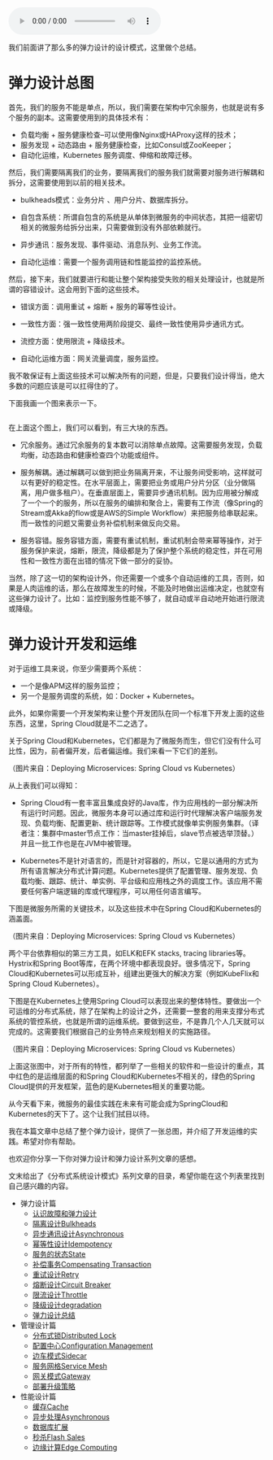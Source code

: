 <audio title="51 _ 弹力设计篇之“弹力设计总结”" src="https://static001.geekbang.org/resource/audio/4f/96/4f17f1db90197cfc8d0d0f76e9175496.mp3" controls="controls"></audio> 
<p>我们前面讲了那么多的弹力设计的设计模式，这里做个总结。</p>
<h1>弹力设计总图</h1>
<p>首先，我们的服务不能是单点，所以，我们需要在架构中冗余服务，也就是说有多个服务的副本。这需要使用到的具体技术有：</p>
<ul>
<li>负载均衡 + 服务健康检查–可以使用像Nginx或HAProxy这样的技术；</li>
<li>服务发现 + 动态路由 + 服务健康检查，比如Consul或ZooKeeper；</li>
<li>自动化运维，Kubernetes 服务调度、伸缩和故障迁移。</li>
</ul>
<p>然后，我们需要隔离我们的业务，要隔离我们的服务我们就需要对服务进行解耦和拆分，这需要使用到以前的相关技术。</p>
<!-- [[[read_end]]] -->
<ul>
<li>
<p>bulkheads模式：业务分片 、用户分片、数据库拆分。</p>
</li>
<li>
<p>自包含系统：所谓自包含的系统是从单体到微服务的中间状态，其把一组密切相关的微服务给拆分出来，只需要做到没有外部依赖就行。</p>
</li>
<li>
<p>异步通讯：服务发现、事件驱动、消息队列、业务工作流。</p>
</li>
<li>
<p>自动化运维：需要一个服务调用链和性能监控的监控系统。</p>
</li>
</ul>
<p>然后，接下来，我们就要进行和能让整个架构接受失败的相关处理设计，也就是所谓的容错设计。这会用到下面的这些技术。</p>
<ul>
<li>
<p>错误方面：调用重试 + 熔断 + 服务的幂等性设计。</p>
</li>
<li>
<p>一致性方面：强一致性使用两阶段提交、最终一致性使用异步通讯方式。</p>
</li>
<li>
<p>流控方面：使用限流 + 降级技术。</p>
</li>
<li>
<p>自动化运维方面：网关流量调度，服务监控。</p>
</li>
</ul>
<p>我不敢保证有上面这些技术可以解决所有的问题，但是，只要我们设计得当，绝大多数的问题应该是可以扛得住的了。</p>
<p>下面我画一个图来表示一下。</p>
<p><img src="https://static001.geekbang.org/resource/image/f9/2b/f9e6efa6202103a14d358ff6c80f0a2b.png" alt="" /></p>
<p>在上面这个图上，我们可以看到，有三大块的东西。</p>
<ul>
<li>
<p>冗余服务。通过冗余服务的复本数可以消除单点故障。这需要服务发现，负载均衡，动态路由和健康检查四个功能或组件。</p>
</li>
<li>
<p>服务解耦。通过解耦可以做到把业务隔离开来，不让服务间受影响，这样就可以有更好的稳定性。在水平层面上，需要把业务或用户分片分区（业分做隔离，用户做多租户）。在垂直层面上，需要异步通讯机制。因为应用被分解成了一个一个的服务，所以在服务的编排和聚合上，需要有工作流（像Spring的Stream或Akka的flow或是AWS的Simple Workflow）来把服务给串联起来。而一致性的问题又需要业务补偿机制来做反向交易。</p>
</li>
<li>
<p>服务容错。服务容错方面，需要有重试机制，重试机制会带来幂等操作，对于服务保护来说，熔断，限流，降级都是为了保护整个系统的稳定性，并在可用性和一致性方面在出错的情况下做一部分的妥协。</p>
</li>
</ul>
<p>当然，除了这一切的架构设计外，你还需要一个或多个自动运维的工具，否则，如果是人肉运维的话，那么在故障发生的时候，不能及时地做出运维决定，也就空有这些弹力设计了。比如：监控到服务性能不够了，就自动或半自动地开始进行限流或降级。</p>
<h1>弹力设计开发和运维</h1>
<p>对于运维工具来说，你至少需要两个系统：</p>
<ul>
<li>一个是像APM这样的服务监控；</li>
<li>另一个是服务调度的系统，如：Docker + Kubernetes。</li>
</ul>
<p>此外，如果你需要一个开发架构来让整个开发团队在同一个标准下开发上面的这些东西，这里，Spring Cloud就是不二之选了。</p>
<p>关于Spring Cloud和Kubernetes，它们都是为了微服务而生，但它们没有什么可比性，因为，前者偏开发，后者偏运维。我们来看一下它们的差别。</p>
<p><img src="https://static001.geekbang.org/resource/image/35/f4/35cd0722f99f91c904944ac1bbdd56f4.png" alt="" /><br />
（图片来自：Deploying Microservices: Spring Cloud vs Kubernetes）</p>
<p>从上表我们可以得知：</p>
<ul>
<li>
<p>Spring Cloud有一套丰富且集成良好的Java库，作为应用栈的一部分解决所有运行时问题。因此，微服务本身可以通过库和运行时代理解决客户端服务发现、负载均衡、配置更新、统计跟踪等。工作模式就像单实例服务集群。（译者注：集群中master节点工作：当master挂掉后，slave节点被选举顶替。）并且一批工作也是在JVM中被管理。</p>
</li>
<li>
<p>Kubernetes不是针对语言的，而是针对容器的，所以，它是以通用的方式为所有语言解决分布式计算问题。Kubernetes提供了配置管理、服务发现、负载均衡、跟踪、统计、单实例、平台级和应用栈之外的调度工作。该应用不需要任何客户端逻辑的库或代理程序，可以用任何语言编写。</p>
</li>
</ul>
<p>下图是微服务所需的关键技术，以及这些技术中在Spring Cloud和Kubernetes的涵盖面。</p>
<p><img src="https://static001.geekbang.org/resource/image/dc/af/dcab89f031d1a7083b4f0b3091873caf.png" alt="" /><br />
（图片来自：Deploying Microservices: Spring Cloud vs Kubernetes）</p>
<p>两个平台依靠相似的第三方工具，如ELK和EFK stacks, tracing libraries等。Hystrix和Spring Boot等库，在两个环境中都表现良好。很多情况下，Spring Cloud和Kubernetes可以形成互补，组建出更强大的解决方案（例如KubeFlix和Spring Cloud Kubernetes）。</p>
<p>下图是在Kubernetes上使用Spring Cloud可以表现出来的整体特性。要做出一个可运维的分布式系统，除了在架构上的设计之外，还需要一整套的用来支撑分布式系统的管控系统，也就是所谓的运维系统。要做到这些，不是靠几个人几天就可以完成的。这需要我们根据自己的业务特点来规划相关的实施路径。</p>
<p><img src="https://static001.geekbang.org/resource/image/41/6a/41e9f7a084e6c81fcb3bb42d43b0076a.png" alt="" /><br />
（图片来自：Deploying Microservices: Spring Cloud vs Kubernetes）</p>
<p>上面这张图中，对于所有的特性，都列举了一些相关的软件和一些设计的重点，其中红色的是运维层面的和Spring Cloud和Kubernetes不相关的，绿色的Spring Cloud提供的开发框架，蓝色的是Kubernetes相关的重要功能。</p>
<p>从今天看下来，微服务的最佳实践在未来有可能会成为SpringCloud和Kubernetes的天下了。这个让我们拭目以待。</p>
<p>我在本篇文章中总结了整个弹力设计，提供了一张总图，并介绍了开发运维的实践。希望对你有帮助。</p>
<p>也欢迎你分享一下你对弹力设计和弹力设计系列文章的感想。</p>
<p>文末给出了《分布式系统设计模式》系列文章的目录，希望你能在这个列表里找到自己感兴趣的内容。</p>
<ul>
<li>弹力设计篇
<ul>
<li><a href="https://time.geekbang.org/column/article/3912">认识故障和弹力设计</a></li>
<li><a href="https://time.geekbang.org/column/article/3917">隔离设计Bulkheads</a></li>
<li><a href="https://time.geekbang.org/column/article/3926">异步通讯设计Asynchronous</a></li>
<li><a href="https://time.geekbang.org/column/article/4050">幂等性设计Idempotency</a></li>
<li><a href="https://time.geekbang.org/column/article/4086">服务的状态State</a></li>
<li><a href="https://time.geekbang.org/column/article/4087">补偿事务Compensating Transaction</a></li>
<li><a href="https://time.geekbang.org/column/article/4121">重试设计Retry</a></li>
<li><a href="https://time.geekbang.org/column/article/4241">熔断设计Circuit Breaker</a></li>
<li><a href="https://time.geekbang.org/column/article/4245">限流设计Throttle</a></li>
<li><a href="https://time.geekbang.org/column/article/4252">降级设计degradation</a></li>
<li><a href="https://time.geekbang.org/column/article/4253">弹力设计总结</a></li>
</ul>
</li>
<li>管理设计篇
<ul>
<li><a href="https://time.geekbang.org/column/article/5175">分布式锁Distributed Lock</a></li>
<li><a href="https://time.geekbang.org/column/article/5819">配置中心Configuration Management</a></li>
<li><a href="https://time.geekbang.org/column/article/5909">边车模式Sidecar</a></li>
<li><a href="https://time.geekbang.org/column/article/5920">服务网格Service Mesh</a></li>
<li><a href="https://time.geekbang.org/column/article/6086">网关模式Gateway</a></li>
<li><a href="https://time.geekbang.org/column/article/6283">部署升级策略</a></li>
</ul>
</li>
<li>性能设计篇
<ul>
<li><a href="https://time.geekbang.org/column/article/6282">缓存Cache</a></li>
<li><a href="https://time.geekbang.org/column/article/7036">异步处理Asynchronous</a></li>
<li><a href="https://time.geekbang.org/column/article/7045">数据库扩展</a></li>
<li><a href="https://time.geekbang.org/column/article/7047">秒杀Flash Sales</a></li>
<li><a href="https://time.geekbang.org/column/article/7086">边缘计算Edge Computing</a></li>
</ul>
</li>
</ul>
<p></p>
